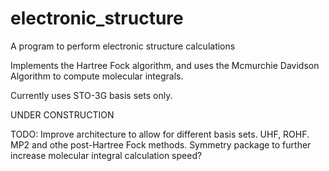 # electronic_structure
A program to perform electronic structure calculations

Implements the Hartree Fock algorithm, and uses the Mcmurchie Davidson Algorithm to compute molecular integrals.

Currently uses STO-3G basis sets only.

UNDER CONSTRUCTION

TODO: Improve architecture to allow for different basis sets. UHF, ROHF. MP2 and othe post-Hartree Fock methods. Symmetry package to further increase molecular integral calculation speed?



